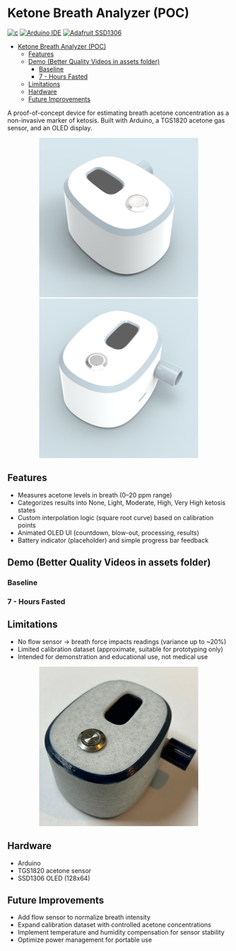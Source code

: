 # Ketone Breath Analyzer (POC)

[![c](https://img.shields.io/badge/C-00599C?logo=c)](https://en.cppreference.com/w/)
[![Arduino IDE](https://img.shields.io/badge/Arduino_IDE-00979D?&logo=arduino&logoColor=white)](https://www.arduino.cc/en/software/)
[![Adafruit SSD1306](https://img.shields.io/badge/adafruit-000000?logo=adafruit&logoColor=white)](https://www.adafruit.com/product/938?srsltid=AfmBOorHkB2d8yDxvl_R52Kw-jkLdMdHQ4cvRrNcgj5FbzJMbfflQX13)

- [Ketone Breath Analyzer (POC)](#ketone-breath-analyzer-poc)
  - [Features](#features)
  - [Demo (Better Quality Videos in assets folder)](#demo-better-quality-videos-in-assets-folder)
    - [Baseline](#baseline)
    - [7 - Hours Fasted](#7---hours-fasted)
  - [Limitations](#limitations)
  - [Hardware](#hardware)
  - [Future Improvements](#future-improvements)


A proof-of-concept device for estimating breath acetone concentration as a non-invasive marker of ketosis.
Built with Arduino, a TGS1820 acetone gas sensor, and an OLED display.

<p  align="center"> <img alt="keto hero 1" src="assets/hero1.png" width="360"> <img alt="keto hero 2" src="assets/hero2.png" width="360"> </p>

## Features

- Measures acetone levels in breath (0–20 ppm range)
- Categorizes results into None, Light, Moderate, High, Very High ketosis states
- Custom interpolation logic (square root curve) based on calibration points
- Animated OLED UI (countdown, blow-out, processing, results)
- Battery indicator (placeholder) and simple progress bar feedback

## Demo (Better Quality Videos in assets folder)

### Baseline

### 7 - Hours Fasted

## Limitations

- No flow sensor → breath force impacts readings (variance up to ~20%)
- Limited calibration dataset (approximate, suitable for prototyping only)
- Intended for demonstration and educational use, not medical use

<p  align="center"> <img alt="device" src="assets/device.jpg" width="360"></p>

## Hardware

- Arduino
- TGS1820 acetone sensor
- SSD1306 OLED (128x64)

## Future Improvements

- Add flow sensor to normalize breath intensity
- Expand calibration dataset with controlled acetone concentrations
- Implement temperature and humidity compensation for sensor stability
- Optimize power management for portable use

